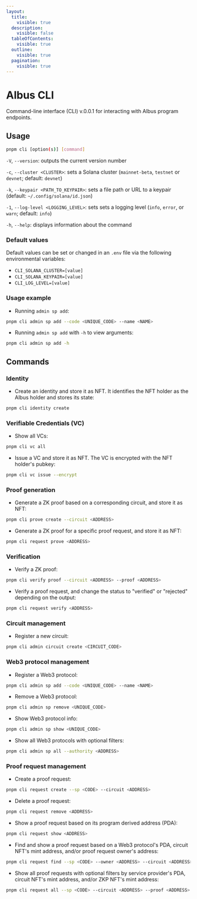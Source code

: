 ```yaml
---
layout:
  title:
    visible: true
  description:
    visible: false
  tableOfContents:
    visible: true
  outline:
    visible: true
  pagination:
    visible: true
---
```


# Albus CLI

Command-line interface (CLI) v.0.0.1 for interacting with Albus program endpoints.

## Usage

```bash
pnpm cli [option(s)] [command]
```

`-V`, `--version`: outputs the current version number

`-c`, `--cluster <CLUSTER>`: sets a Solana cluster (`mainnet-beta`, `testnet` or `devnet`; default: `devnet`)

`-k`, `--keypair <PATH_TO_KEYPAIR>`: sets a file path or URL to a keypair (default: `~/.config/solana/id.json`)

`-1`, `--log-level <LOGGING_LEVEL>`: sets sets a logging level (`info`, `error`, or `warn`; default: `info`)

`-h`, `--help`: displays information about the command

### Default values

Default values can be set or changed in an `.env` file via the following environmental variables:

* `CLI_SOLANA_CLUSTER=[value]`
* `CLI_SOLANA_KEYPAIR=[value]`
* `CLI_LOG_LEVEL=[value]`

### Usage example

* Running `admin sp add`:

```bash
pnpm cli admin sp add --code <UNIQUE_CODE> --name <NAME>
```

* Running `admin sp add` with `-h` to view arguments:

```bash
pnpm cli admin sp add -h
```

## Commands

### Identity

* Create an identity and store it as NFT. It identifies the NFT holder as the Albus holder and stores its state:

```bash
pnpm cli identity create
```

### Verifiable Credentials (VC)

* Show all VCs:

```bash
pnpm cli vc all
```

* Issue a VC and store it as NFT. The VC is encrypted with the NFT holder's pubkey:

```bash
pnpm cli vc issue --encrypt
```

### Proof generation

* Generate a ZK proof based on a corresponding circuit, and store it as NFT:

```bash
pnpm cli prove create --circuit <ADDRESS>
```

* Generate a ZK proof for a specific proof request, and store it as NFT:

```bash
pnpm cli request prove <ADDRESS>
```

### Verification

* Verify a ZK proof:

```bash
pnpm cli verify proof --circuit <ADDRESS> --proof <ADDRESS>
```

* Verify a proof request, and change the status to "verified" or "rejected" depending on the output:

```bash
pnpm cli request verify <ADDRESS>
```

### Circuit management

* Register a new circuit:

```bash
pnpm cli admin circuit create <CIRCUIT_CODE>
```

### Web3 protocol management

* Register a Web3 protocol:

```bash
pnpm cli admin sp add --code <UNIQUE_CODE> --name <NAME>
```

* Remove a Web3 protocol:

```bash
pnpm cli admin sp remove <UNIQUE_CODE>
```

* Show Web3 protocol info:

```bash
pnpm cli admin sp show <UNIQUE_CODE>
```

* Show all Web3 protocols with optional filters:

```bash
pnpm cli admin sp all --authority <ADDRESS>
```

### Proof request management

* Create a proof request:

```bash
pnpm cli request create --sp <CODE> --circuit <ADDRESS>
```

* Delete a proof request:

```bash
pnpm cli request remove <ADDRESS>
```

* Show a proof request based on its program derived address (PDA):

```bash
pnpm cli request show <ADDRESS>
```

* Find and show a proof request based on a Web3 protocol's PDA, circuit NFT's mint address, and/or proof request owner's address:

```bash
pnpm cli request find --sp <CODE> --owner <ADDRESS> --circuit <ADDRESS>
```

* Show all proof requests with optional filters by service provider's PDA, circuit NFT's mint address, and/or ZKP NFT's mint address:

```bash
pnpm cli request all --sp <CODE> --circuit <ADDRESS> --proof <ADDRESS>
```
